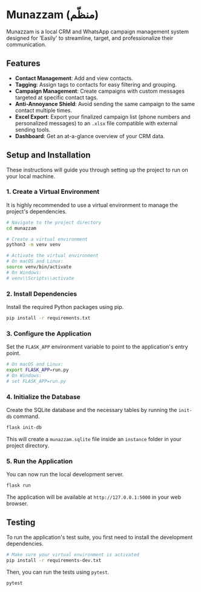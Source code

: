 # Munazzam (منظّم)

Munazzam is a local CRM and WhatsApp campaign management system designed for 'Easily' to streamline, target, and professionalize their communication.

## Features

- **Contact Management**: Add and view contacts.
- **Tagging**: Assign tags to contacts for easy filtering and grouping.
- **Campaign Management**: Create campaigns with custom messages targeted at specific contact tags.
- **Anti-Annoyance Shield**: Avoid sending the same campaign to the same contact multiple times.
- **Excel Export**: Export your finalized campaign list (phone numbers and personalized messages) to an `.xlsx` file compatible with external sending tools.
- **Dashboard**: Get an at-a-glance overview of your CRM data.

## Setup and Installation

These instructions will guide you through setting up the project to run on your local machine.

### 1. Create a Virtual Environment

It is highly recommended to use a virtual environment to manage the project's dependencies.

```bash
# Navigate to the project directory
cd munazzam

# Create a virtual environment
python3 -m venv venv

# Activate the virtual environment
# On macOS and Linux:
source venv/bin/activate
# On Windows:
# venv\\Scripts\\activate
```

### 2. Install Dependencies

Install the required Python packages using pip.

```bash
pip install -r requirements.txt
```

### 3. Configure the Application

Set the `FLASK_APP` environment variable to point to the application's entry point.

```bash
# On macOS and Linux:
export FLASK_APP=run.py
# On Windows:
# set FLASK_APP=run.py
```

### 4. Initialize the Database

Create the SQLite database and the necessary tables by running the `init-db` command.

```bash
flask init-db
```
This will create a `munazzam.sqlite` file inside an `instance` folder in your project directory.

### 5. Run the Application

You can now run the local development server.

```bash
flask run
```

The application will be available at `http://127.0.0.1:5000` in your web browser.

## Testing

To run the application's test suite, you first need to install the development dependencies.

```bash
# Make sure your virtual environment is activated
pip install -r requirements-dev.txt
```

Then, you can run the tests using `pytest`.

```bash
pytest
```
